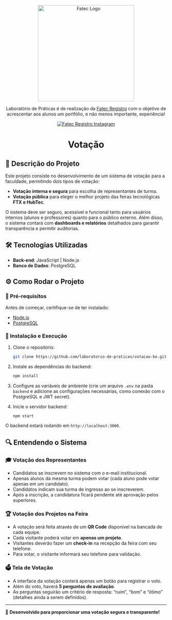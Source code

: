 <p align="center">
  <a href="https://fatecregistro.cps.sp.gov.br/" target="blank"><img src="https://bkpsitecpsnew.blob.core.windows.net/uploadsitecps/sites/40/2024/03/fatec_registro.png" width="300" alt="Fatec Logo" /></a>
</p>

  <p align="center">Laboratório de Práticas é de realização da <a href="https://fatecregistro.cps.sp.gov.br/" target="_blank">Fatec Registro</a> com o objetivo de acrescentar aos alunos um portfólio, e não menos importante, experiência!</p>
    <p align="center">
<a href="https://www.instagram.com/fatecregistro/" target="_blank"><img src="https://img.shields.io/badge/Instagram-E4405F?style=for-the-badge&logo=instagram&logoColor=white" alt="Fatec Registro Instagram" /></a>
</p>

<h1 align="center">Votação</h1>

## 📖 Descrição do Projeto

Este projeto consiste no desenvolvimento de um sistema de votação para a faculdade, permitindo dois tipos de votação:

- **Votação interna e segura** para escolha de representantes de turma.
- **Votação pública** para eleger o melhor projeto das feiras tecnológicas **FTX e HubTec**.

O sistema deve ser seguro, acessível e funcional tanto para usuários internos (alunos e professores) quanto para o público externo. Além disso, o sistema contará com **dashboards e relatórios** detalhados para garantir transparência e permitir auditorias.

## 🛠️ Tecnologias Utilizadas

- **Back-end**: JavaScript | Node.js
- **Banco de Dados**: PostgreSQL

## ⚙️ Como Rodar o Projeto

### 🔧 Pré-requisitos

Antes de começar, certifique-se de ter instalado:

- [Node.js](https://nodejs.org/)
- [PostgreSQL](https://www.postgresql.org/)

### 🚀 Instalação e Execução

1. Clone o repositório:
   ```bash
   git clone https://github.com/laboratorio-de-praticas/votacao-be.git
   ```

2. Instale as dependências do backend:
   ```bash
   npm install
   ```

3. Configure as variáveis de ambiente (crie um arquivo `.env` na pasta `backend` e adicione as configurações necessárias, como conexão com o PostgreSQL e JWT secret).

4. Inicie o servidor backend:
   ```bash
   npm start
   ```

O backend estará rodando em `http://localhost:3000`.

## 🔍 Entendendo o Sistema

### 🎓 Votação dos Representantes

- Candidatos se inscrevem no sistema com o e-mail institucional.
- Apenas alunos da mesma turma podem votar (cada aluno pode votar apenas em um candidato).
- Candidatos indicam sua turma de ingresso ao se inscreverem.
- Após a inscrição, a candidatura ficará pendente até aprovação pelos superiores.

### 🏆 Votação dos Projetos na Feira

- A votação será feita através de um **QR Code** disponível na bancada de cada equipe.
- Cada visitante poderá votar em **apenas um projeto**.
- Visitantes deverão fazer um **check-in** na recepção da feira com seu telefone.
- Para votar, o visitante informará seu telefone para validação.

### 🗳️ Tela de Votação

- A interface da votação conterá apenas um botão para registrar o voto.
- Além do voto, haverá **5 perguntas de avaliação**.
- As perguntas seguirão um critério de resposta: “ruim”, “bom” e “ótimo” (detalhes ainda a serem definidos).

---


📌 **Desenvolvido para proporcionar uma votação segura e transparente!**
